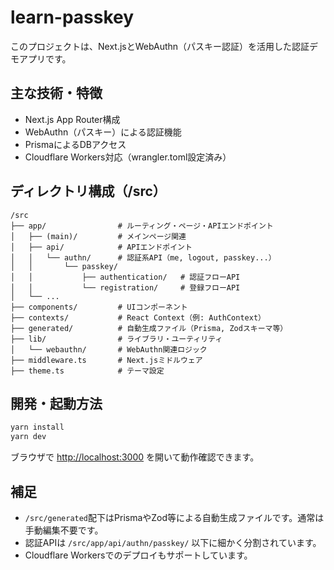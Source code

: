 # learn-passkey

このプロジェクトは、Next.jsとWebAuthn（パスキー認証）を活用した認証デモアプリです。

## 主な技術・特徴
- Next.js App Router構成
- WebAuthn（パスキー）による認証機能
- PrismaによるDBアクセス
- Cloudflare Workers対応（wrangler.toml設定済み）

## ディレクトリ構成（/src）

```
/src
├── app/                # ルーティング・ページ・APIエンドポイント
│   ├── (main)/         # メインページ関連
│   ├── api/            # APIエンドポイント
│   │   └── authn/      # 認証系API（me, logout, passkey...）
│   │       └── passkey/
│   │           ├── authentication/   # 認証フローAPI
│   │           └── registration/     # 登録フローAPI
│   └── ...
├── components/         # UIコンポーネント
├── contexts/           # React Context（例: AuthContext）
├── generated/          # 自動生成ファイル（Prisma, Zodスキーマ等）
├── lib/                # ライブラリ・ユーティリティ
│   └── webauthn/       # WebAuthn関連ロジック
├── middleware.ts       # Next.jsミドルウェア
├── theme.ts            # テーマ設定
```

## 開発・起動方法

```bash
yarn install
yarn dev
```

ブラウザで [http://localhost:3000](http://localhost:3000) を開いて動作確認できます。

## 補足
- `/src/generated`配下はPrismaやZod等による自動生成ファイルです。通常は手動編集不要です。
- 認証APIは `/src/app/api/authn/passkey/` 以下に細かく分割されています。
- Cloudflare Workersでのデプロイもサポートしています。
